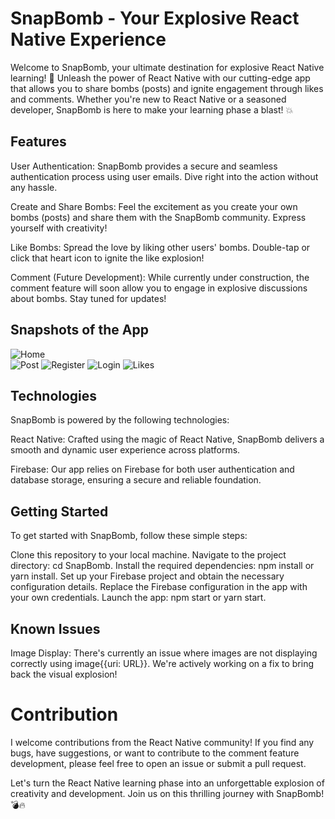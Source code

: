 # SnapBomb - Your Explosive React Native Experience

Welcome to SnapBomb, your ultimate destination for explosive React Native learning! 🚀 Unleash the power of React Native with our cutting-edge app that allows you to share bombs (posts) and ignite engagement through likes and comments. Whether you're new to React Native or a seasoned developer, SnapBomb is here to make your learning phase a blast! 💥

## Features

User Authentication: SnapBomb provides a secure and seamless authentication process using user emails. Dive right into the action without any hassle.

Create and Share Bombs: Feel the excitement as you create your own bombs (posts) and share them with the SnapBomb community. Express yourself with creativity!

Like Bombs: Spread the love by liking other users' bombs. Double-tap or click that heart icon to ignite the like explosion!

Comment (Future Development): While currently under construction, the comment feature will soon allow you to engage in explosive discussions about bombs. Stay tuned for updates!

## Snapshots of the App

![Home](./home.png)\
![Post](./post.png)
![Register](./register.png)
![Login](./login.png)
![Likes](./like.png)

## Technologies

SnapBomb is powered by the following technologies:

React Native: Crafted using the magic of React Native, SnapBomb delivers a smooth and dynamic user experience across platforms.

Firebase: Our app relies on Firebase for both user authentication and database storage, ensuring a secure and reliable foundation.

## Getting Started

To get started with SnapBomb, follow these simple steps:

Clone this repository to your local machine.
Navigate to the project directory: cd SnapBomb.
Install the required dependencies: npm install or yarn install.
Set up your Firebase project and obtain the necessary configuration details.
Replace the Firebase configuration in the app with your own credentials.
Launch the app: npm start or yarn start.

## Known Issues

Image Display: There's currently an issue where images are not displaying correctly using image{{uri: URL}}. We're actively working on a fix to bring back the visual explosion!

# Contribution

I welcome contributions from the React Native community! If you find any bugs, have suggestions, or want to contribute to the comment feature development, please feel free to open an issue or submit a pull request.

Let's turn the React Native learning phase into an unforgettable explosion of creativity and development. Join us on this thrilling journey with SnapBomb! 💣🔥
